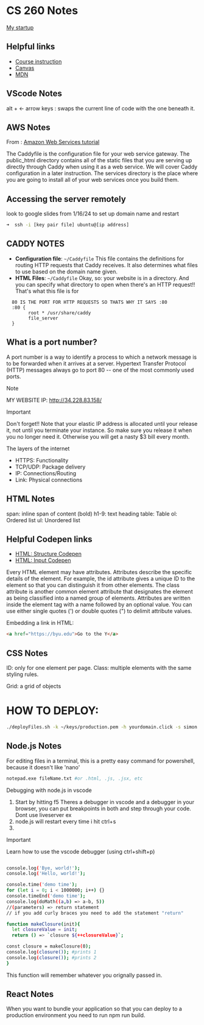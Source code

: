 # CS 260 Notes

[My startup](https://simon.cs260.click)

## Helpful links

- [Course instruction](https://github.com/webprogramming260)
- [Canvas](https://byu.instructure.com)
- [MDN](https://developer.mozilla.org)


## VScode Notes
alt + <- arrow keys : swaps the current line of code with the one beneath it.
## AWS Notes
From : [Amazon Web Services tutorial](https://github.com/webprogramming260/.github/blob/main/profile/webServers/amazonWebServicesEc2/amazonWebServicesEc2.md)
<!-- I don't quite understand this yet so I'm going to save it for later.-->
The Caddyfile is the configuration file for your web service gateway. The public_html directory contains all of the static files that you are serving up directly through Caddy when using it as a web service. We will cover Caddy configuration in a later instruction. The services directory is the place where you are going to install all of your web services once you build them.

## Accessing the server remotely
look to google slides from 1/16/24 to set up domain name and restart

```sh
➜  ssh -i [key pair file] ubuntu@[ip address]
```
## CADDY NOTES
- **Configuration file**: `~/Caddyfile`
  This file contains the definitions for routing HTTP requests that Caddy receives. It also determines what files to use based on the domain name given.
- **HTML Files**: `~/Caddyfile`
  Okay, so: your website is in a directory. And you can specify what directory to open when there's an HTTP request!! That's what this file is for
```
  80 IS THE PORT FOR HTTP REQUESTS SO THATS WHY IT SAYS :80 
  :80 {
        root * /usr/share/caddy
        file_server
  }
```
## What is a port number?
A port number is a way to identify a process to which a network message is to be forwarded when it arrives at a server. Hypertext Transfer Protocol (HTTP) messages always go to port 80 -- one of the most commonly used ports.
>[!NOTE]
> MY WEBSITE IP: http://34.228.83.158/

>[!IMPORTANT]
>Don't forget!!
Note that your elastic IP address is allocated until your release it, not until you terminate your instance. So make sure you release it when you no longer need it. Otherwise you will get a nasty $3 bill every month.

The layers of the internet
- HTTPS: Functionality
- TCP/UDP: Package delivery
- IP: Connections/Routing
- Link: Physical connections

## HTML Notes

span: inline span of content (bold)
h1-9: text heading
table: Table
ol: Ordered list
ul: Unordered list

## Helpful Codepen links
- [HTML: Structure Codepen](https://codepen.io/codingdork/pen/EaYdmeP)
- [HTML: Input Codepen](https://codepen.io/codingdork/pen/ZYzqyLW)

Every HTML element may have attributes. Attributes describe the specific details of the element. For example, the id attribute gives a unique ID to the element so that you can distinguish it from other elements. The class attribute is another common element attribute that designates the element as being classified into a named group of elements. Attributes are written inside the element tag with a name followed by an optional value. You can use either single quotes (') or double quotes (") to delimit attribute values.

Embedding a link in HTML:
```html
<a href="https://byu.edu">Go to the Y</a>
```
## CSS Notes

ID: only for one element per page. 
Class: multiple elements with the same styling rules.

Grid: a grid of objects

# HOW TO DEPLOY:

  ```sh
  ./deployFiles.sh -k ~/keys/production.pem -h yourdomain.click -s simon
  ```
## Node.js Notes

For editing files in a terminal, this is a pretty easy command for powershell, because it doesn't like 'nano'
  ```sh
  notepad.exe fileName.txt #or .html, .js, .jsx, etc
  ```
Debugging with node.js in vscode 
1. Start by hitting f5
   Theres a debugger in vscode and a debugger in your browser, you can put breakpoints in both and step through your code.
   Dont use liveserver ex
2. node.js will restart every time i hit ctrl+s
3. 


> [!IMPORTANT]
> Learn how to use the vscode debugger (using ctrl+shift+p)

```sh

console.log('Bye, world!');
console.log('Hello, world!');

console.time('demo time');
for (let i = 0; i < 1000000; i++) {}
console.timeEnd('demo time');
console.log(doMath((a,b) => a-b, 5))
//(parameters) => return statement
// if you add curly braces you need to add the statement "return"
```

```sh
function makeClosure(init){
  let closureValue = init;
  return () => `closure ${++closureValue}`;

const closure = makeClosure(0);
console.log(closure()); #prints 1
console.log(closure()); #prints 2
}
```
This function will remember whatever you orignally passed in.
## React Notes
When you want to bundle your application so that you can deploy to a production environment you need to run npm run build.

